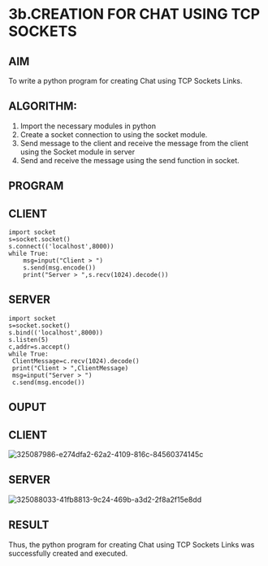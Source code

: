 # 3b.CREATION FOR CHAT USING TCP SOCKETS
## AIM
To write a python program for creating Chat using TCP Sockets Links.
## ALGORITHM:
1. Import the necessary modules in python
2. Create a socket connection to using the socket module.
3. Send message to the client and receive the message from the client using the Socket module in
 server
4. Send and receive the message using the send function in socket.
## PROGRAM
## CLIENT
```
import socket 
s=socket.socket() 
s.connect(('localhost',8000)) 
while True: 
    msg=input("Client > ") 
    s.send(msg.encode()) 
    print("Server > ",s.recv(1024).decode())
```

## SERVER
```
import socket
s=socket.socket()
s.bind(('localhost',8000))
s.listen(5)
c,addr=s.accept()
while True:
 ClientMessage=c.recv(1024).decode()
 print("Client > ",ClientMessage)
 msg=input("Server > ")
 c.send(msg.encode())
```

## OUPUT
## CLIENT
![325087986-e274dfa2-62a2-4109-816c-84560374145c](https://github.com/lekasri12/3b_CHAT_USING_TCP_SOCKETS/assets/149037427/68aa3733-26ef-48c4-b363-062bc358ae5d)

## SERVER
![325088033-41fb8813-9c24-469b-a3d2-2f8a2f15e8dd](https://github.com/lekasri12/3b_CHAT_USING_TCP_SOCKETS/assets/149037427/ed12499d-a1c7-49d4-9851-4c87af56c1bb)

## RESULT
Thus, the python program for creating Chat using TCP Sockets Links was successfully 
created and executed.
